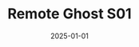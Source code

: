 ---
layout: track
title: Remote Ghost S01
permalink: /tracks/remote-ghost-s01/
description: "A StudioRich lo-fi track."
image: /assets/covers/remote-ghost-s01.webp
date: 2025-01-01
duration: "135.89"
album: "Stranger Vibes"
mood: [Aggressive]
genre: [lo-fi, dream pop, ambient]
---